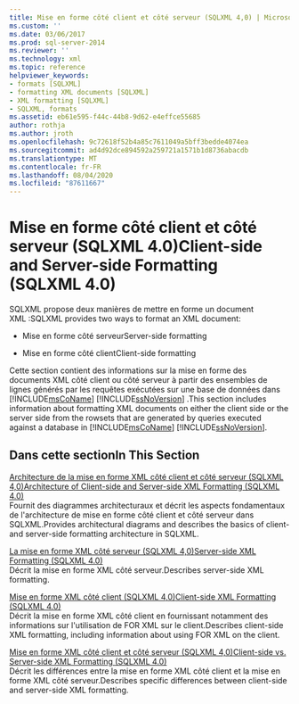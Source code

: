 ```yaml
---
title: Mise en forme côté client et côté serveur (SQLXML 4,0) | Microsoft Docs
ms.custom: ''
ms.date: 03/06/2017
ms.prod: sql-server-2014
ms.reviewer: ''
ms.technology: xml
ms.topic: reference
helpviewer_keywords:
- formats [SQLXML]
- formatting XML documents [SQLXML]
- XML formatting [SQLXML]
- SQLXML, formats
ms.assetid: eb61e595-f44c-44b8-9d62-e4effce55685
author: rothja
ms.author: jroth
ms.openlocfilehash: 9c72618f52b4a85c7611049a5bff3bedde4074ea
ms.sourcegitcommit: ad4d92dce894592a259721a1571b1d8736abacdb
ms.translationtype: MT
ms.contentlocale: fr-FR
ms.lasthandoff: 08/04/2020
ms.locfileid: "87611667"
---
```

# <a name="client-side-and-server-side-formatting-sqlxml-40"></a><span data-ttu-id="a5ac3-102">Mise en forme côté client et côté serveur (SQLXML 4.0)</span><span class="sxs-lookup"><span data-stu-id="a5ac3-102">Client-side and Server-side Formatting (SQLXML 4.0)</span></span>
  <span data-ttu-id="a5ac3-103">SQLXML propose deux manières de mettre en forme un document XML :</span><span class="sxs-lookup"><span data-stu-id="a5ac3-103">SQLXML provides two ways to format an XML document:</span></span>  
  
-   <span data-ttu-id="a5ac3-104">Mise en forme côté serveur</span><span class="sxs-lookup"><span data-stu-id="a5ac3-104">Server-side formatting</span></span>  
  
-   <span data-ttu-id="a5ac3-105">Mise en forme côté client</span><span class="sxs-lookup"><span data-stu-id="a5ac3-105">Client-side formatting</span></span>  
  
 <span data-ttu-id="a5ac3-106">Cette section contient des informations sur la mise en forme des documents XML côté client ou côté serveur à partir des ensembles de lignes générés par les requêtes exécutées sur une base de données dans [!INCLUDE[msCoName](../../../includes/msconame-md.md)] [!INCLUDE[ssNoVersion](../../../includes/ssnoversion-md.md)] .</span><span class="sxs-lookup"><span data-stu-id="a5ac3-106">This section includes information about formatting XML documents on either the client side or the server side from the rowsets that are generated by queries executed against a database in [!INCLUDE[msCoName](../../../includes/msconame-md.md)] [!INCLUDE[ssNoVersion](../../../includes/ssnoversion-md.md)].</span></span>  
  
## <a name="in-this-section"></a><span data-ttu-id="a5ac3-107">Dans cette section</span><span class="sxs-lookup"><span data-stu-id="a5ac3-107">In This Section</span></span>  
 [<span data-ttu-id="a5ac3-108">Architecture de la mise en forme XML côté client et côté serveur &#40;SQLXML 4,0&#41;</span><span class="sxs-lookup"><span data-stu-id="a5ac3-108">Architecture of Client-side and Server-side XML Formatting &#40;SQLXML 4.0&#41;</span></span>](server-side-xml-formatting-sqlxml-4-0.md)  
 <span data-ttu-id="a5ac3-109">Fournit des diagrammes architecturaux et décrit les aspects fondamentaux de l'architecture de mise en forme côté client et côté serveur dans SQLXML.</span><span class="sxs-lookup"><span data-stu-id="a5ac3-109">Provides architectural diagrams and describes the basics of client- and server-side formatting architecture in SQLXML.</span></span>  
  
 [<span data-ttu-id="a5ac3-110">La mise en forme XML côté serveur &#40;SQLXML 4,0&#41;</span><span class="sxs-lookup"><span data-stu-id="a5ac3-110">Server-side XML Formatting &#40;SQLXML 4.0&#41;</span></span>](server-side-xml-formatting-sqlxml-4-0.md)  
 <span data-ttu-id="a5ac3-111">Décrit la mise en forme XML côté serveur.</span><span class="sxs-lookup"><span data-stu-id="a5ac3-111">Describes server-side XML formatting.</span></span>  
  
 [<span data-ttu-id="a5ac3-112">Mise en forme XML côté client &#40;SQLXML 4,0&#41;</span><span class="sxs-lookup"><span data-stu-id="a5ac3-112">Client-side XML Formatting &#40;SQLXML 4.0&#41;</span></span>](client-side-xml-formatting-sqlxml-4-0.md)  
 <span data-ttu-id="a5ac3-113">Décrit la mise en forme XML côté client en fournissant notamment des informations sur l'utilisation de FOR XML sur le client.</span><span class="sxs-lookup"><span data-stu-id="a5ac3-113">Describes client-side XML formatting, including information about using FOR XML on the client.</span></span>  
  
 [<span data-ttu-id="a5ac3-114">Mise en forme XML côté client et côté serveur &#40;SQLXML 4,0&#41;</span><span class="sxs-lookup"><span data-stu-id="a5ac3-114">Client-side vs. Server-side XML Formatting &#40;SQLXML 4.0&#41;</span></span>](client-side-vs-server-side-xml-formatting-sqlxml-4-0.md)  
 <span data-ttu-id="a5ac3-115">Décrit les différences entre la mise en forme XML côté client et la mise en forme XML côté serveur.</span><span class="sxs-lookup"><span data-stu-id="a5ac3-115">Describes specific differences between client-side and server-side XML formatting.</span></span>  
  
  
